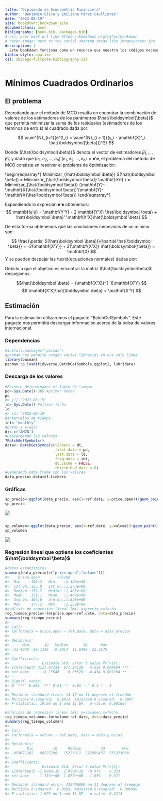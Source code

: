 ```yaml
--- 
title: "Diplomado de Econometría Financiera"
author: "Benjamin Oliva y Emiliano Pérez Caullieres"
date: "2022-08-19"
site: bookdown::bookdown_site
documentclass: book
bibliography: [book.bib, packages.bib]
# url: your book url like https://bookdown.org/yihui/bookdown
# cover-image: path to the social sharing image like images/cover.jpg
description: |
  Este bookdown funciona como un recurso que muestra los códigos necesarios para el diplomado de Econometria Financiera.
biblio-style: apalike
csl: chicago-fullnote-bibliography.csl
---
```


# Mínimos Cuadrados Ordinarios
## El problema
Recrodando que el método de MCO resulta en encontrar la combinación de valores de los estimadores de los parámetros $\hat{\boldsymbol{\beta}}$ que permita minimizar la suma de los residuales (estimadores de los términos de erro $\boldsymbol{\varepsilon}$) al cuadrado dada por:

$$
    \sum^{N}_{i=1}{e^2_i} = \sum^{N}_{i = 1}{(y_i - \mathbf{X}'_i \hat{\boldsymbol{\beta}})^2}
$$

Donde $\hat{\boldsymbol{\beta}}$ denota el vector de estimadores $\hat{\beta}_1, \ldots, \hat{\beta}_K$ y dado que $(e_1, e_2, \ldots, e_n)'(e_1, e_2, \ldots, e_n) = {\mathbf{e'e}}$, el problema del método de MCO consiste en resolver el problema de óptimización:

\begin{eqnarray*}
Minimizar_{\hat{\boldsymbol \beta}} S(\hat{\boldsymbol \beta})  =  Minimizar_{\hat{\boldsymbol \beta}} \mathbf{e'e} \\
    =  Minimizar_{\hat{\boldsymbol \beta}} (\mathbf{Y}-\mathbf{X}\hat{\boldsymbol \beta})'(\mathbf{Y}-\mathbf{X}\hat{\boldsymbol \beta})
\end{eqnarray*}

Expandiendo la expresión $\mathbf{e'e}$ obtenemos:
$$
    \mathbf{e'e} = \mathbf{Y'Y} - 2 \mathbf{Y'X} \hat{\boldsymbol \beta} + \hat{\boldsymbol \beta}' \mathbf{X'X}\hat{\boldsymbol \beta}
$$

De esta forma obtenemos que las condiciones necesarias de un mínimo son:

$$
    \frac{\partial S(\hat{\boldsymbol \beta})}{\partial \hat{\boldsymbol \beta}} = -2{\mathbf{X'Y}} + 2{\mathbf{X'X}} \hat{\boldsymbol{\beta}} = \mathbf{0}
$$
Y se pueden despejar las \textit{ecuaciones normales} dadas por:


Debido a que el objetivo es encontrar la matriz $\hat{\boldsymbol\beta}$ despejamos:

$$\hat{\boldsymbol \beta} = (\mathbf{X'X})^{-1}\mathbf{X'Y}
$$
$$
    \mathbf{X'X}\hat{\boldsymbol \beta} = \mathbf{X'Y}
$$

## Estimación
Para la estimación utilizaremos el paquete "BatchGetSymbols". Este paquete nos permitirá descargar información acerca de la bolsa de valores internacional. 

### Dependencias

```r
#install.packages("pacman")
#pacman nos permite cargar varias librerias en una sola línea
library(pacman)
pacman::p_load(tidyverse,BatchGetSymbols,ggplot2, lubridate)
```
### Descarga de los valores

```r
#Primero determinamos el lapso de tiempo
pd<-Sys.Date()-365 #primer fecha
pd
#> [1] "2021-08-19"
ld<-Sys.Date() #última fecha
ld
#> [1] "2022-08-19"
#Intervalos de tiempo
int<-"monthly"
#Datos a elegir
dt<-c("AMZN")
#Descargando los valores
?BatchGetSymbols()
data<- BatchGetSymbols(tickers = dt,
                       first.date = pd,
                       last.date = ld,
                       freq.data = int,
                       do.cache = FALSE,
                       thresh.bad.data = 0)
#Generando data frame con los valores
data_precio<-data$df.tickers
```

### Gráficas

```r
sp_precio<-ggplot(data_precio, aes(x=ref.date, y=price.open))+geom_point(size =2, colour = "black")+labs(x="Fecha", y="Precio de apertura (USD)", title="Precio de apertura de AMZN en el ultimo año")+ theme_light()
sp_precio
```

![](index_files/figure-epub3/unnamed-chunk-3-1.png)<!-- -->

```r

sp_volumen<-ggplot(data_precio, aes(x=ref.date, y=volume))+geom_point(size =2, colour = "black")+labs(x="Fecha", y="Volumen", title="Volumenes de AMZN en el ultimo año")+ theme_light()
sp_volumen
```

![](index_files/figure-epub3/unnamed-chunk-3-2.png)<!-- -->

### Regresión lineal que optiene los coeficientes $\hat{\boldsymbol \beta}$

```r
#datos estadísticos
summary(data_precio[c("price.open","volume")])
#>    price.open        volume         
#>  Min.   :106.3   Min.   :5.338e+08  
#>  1st Qu.:135.0   1st Qu.:1.273e+09  
#>  Median :159.7   Median :1.465e+09  
#>  Mean   :151.1   Mean   :1.407e+09  
#>  3rd Qu.:167.6   3rd Qu.:1.628e+09  
#>  Max.   :177.2   Max.   :2.258e+09
#análisis de regresión lineal lm() y=precio,x=fecha
reg_tiempo_precio<-lm(price.open~ref.date, data=data_precio)
summary(reg_tiempo_precio)
#> 
#> Call:
#> lm(formula = price.open ~ ref.date, data = data_precio)
#> 
#> Residuals:
#>      Min       1Q   Median       3Q      Max 
#> -21.4042 -10.1319  -0.2814  11.8496  22.2175 
#> 
#> Coefficients:
#>               Estimate Std. Error t value Pr(>|t|)    
#> (Intercept) 3127.64731  671.24128   4.659 0.000694 ***
#> ref.date      -0.15646    0.03528  -4.434 0.001004 ** 
#> ---
#> Signif. codes:  
#> 0 '***' 0.001 '**' 0.01 '*' 0.05 '.' 0.1 ' ' 1
#> 
#> Residual standard error: 14.17 on 11 degrees of freedom
#> Multiple R-squared:  0.6413,	Adjusted R-squared:  0.6087 
#> F-statistic: 19.66 on 1 and 11 DF,  p-value: 0.001004

#análisis de regresión lineal lm() y=volumen,x=fecha
reg_tiempo_volumen<-lm(volume~ref.date, data=data_precio)
summary(reg_tiempo_volumen)
#> 
#> Call:
#> lm(formula = volume ~ ref.date, data = data_precio)
#> 
#> Residuals:
#>        Min         1Q     Median         3Q        Max 
#> -853671262  -49527288   15223912  212399437  751223038 
#> 
#> Coefficients:
#>               Estimate Std. Error t value Pr(>|t|)
#> (Intercept) -1.988e+10  2.050e+10  -0.970    0.353
#> ref.date     1.119e+06  1.077e+06   1.039    0.321
#> 
#> Residual standard error: 432700000 on 11 degrees of freedom
#> Multiple R-squared:  0.0893,	Adjusted R-squared:  0.006508 
#> F-statistic: 1.079 on 1 and 11 DF,  p-value: 0.3213
```


